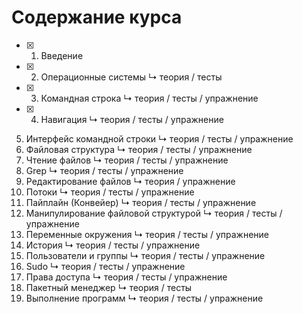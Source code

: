 # Содержание курса

- [x] 1. Введение
- [x] 2. Операционные системы
↳ теория / тесты
- [x] 3. Командная строка
↳ теория / тесты / упражнение
- [x] 4. Навигация
↳ теория / тесты / упражнение

5. Интерфейс командной строки
↳ теория / тесты / упражнение
6. Файловая структура
↳ теория / тесты / упражнение
7. Чтение файлов
↳ теория / тесты / упражнение
8. Grep
↳ теория / тесты / упражнение
9. Редактирование файлов
↳ теория / упражнение
10. Потоки
↳ теория / тесты / упражнение
11. Пайплайн (Конвейер)
↳ теория / тесты / упражнение
12. Манипулирование файловой структурой
↳ теория / тесты / упражнение
13. Переменные окружения
↳ теория / тесты / упражнение
14. История
↳ теория / тесты / упражнение
15. Пользователи и группы
↳ теория / тесты / упражнение
16. Sudo
↳ теория / тесты / упражнение
17. Права доступа
↳ теория / тесты / упражнение
18. Пакетный менеджер
↳ теория / тесты
19. Выполнение программ
↳ теория / тесты / упражнение

